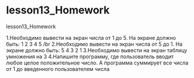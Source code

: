# lesson13_Homework
lesson13_Homework

1.Необходимо вывести на экран числа от 1 до 5. На экране должно быть: 1 2 3 4 5 /br
2.Необходимо вывести на экран числа от 5 до 1. На экране должно быть: 5 4 3 2 1
3.Необходимо вывести на экран таблицу умножения на 3
4.Напишите программу, где пользователь вводит любое целое положительное число. А программа суммирует все числа от 1 до введенного пользователем числа
